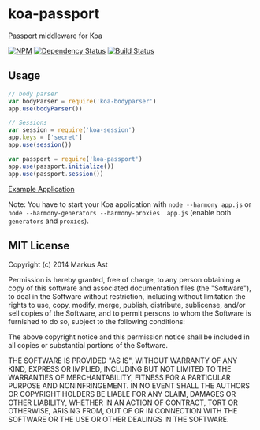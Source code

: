 # koa-passport

[Passport](https://github.com/jaredhanson/passport) middleware for Koa

[![NPM][npm]](https://npmjs.org/package/koa-passport)
[![Dependency Status][dependencies]](https://david-dm.org/rkusa/koa-passport)
[![Build Status][travis]](http://travis-ci.org/rkusa/koa-passport)

## Usage

```js
// body parser
var bodyParser = require('koa-bodyparser')
app.use(bodyParser())

// Sessions
var session = require('koa-session')
app.keys = ['secret']
app.use(session())

var passport = require('koa-passport')
app.use(passport.initialize())
app.use(passport.session())
```

[Example Application](https://github.com/rkusa/koa-passport-example)

Note: You have to start your Koa application with `node --harmony app.js` or `node --harmony-generators --harmony-proxies  app.js` (enable both `generators` and `proxies`).

## MIT License

Copyright (c) 2014 Markus Ast

Permission is hereby granted, free of charge, to any person obtaining a copy of
this software and associated documentation files (the "Software"), to deal in
the Software without restriction, including without limitation the rights to
use, copy, modify, merge, publish, distribute, sublicense, and/or sell copies of
the Software, and to permit persons to whom the Software is furnished to do so,
subject to the following conditions:

The above copyright notice and this permission notice shall be included in all
copies or substantial portions of the Software.

THE SOFTWARE IS PROVIDED "AS IS", WITHOUT WARRANTY OF ANY KIND, EXPRESS OR
IMPLIED, INCLUDING BUT NOT LIMITED TO THE WARRANTIES OF MERCHANTABILITY, FITNESS
FOR A PARTICULAR PURPOSE AND NONINFRINGEMENT. IN NO EVENT SHALL THE AUTHORS OR
COPYRIGHT HOLDERS BE LIABLE FOR ANY CLAIM, DAMAGES OR OTHER LIABILITY, WHETHER
IN AN ACTION OF CONTRACT, TORT OR OTHERWISE, ARISING FROM, OUT OF OR IN
CONNECTION WITH THE SOFTWARE OR THE USE OR OTHER DEALINGS IN THE SOFTWARE.

[npm]: http://img.shields.io/npm/v/koa-passport.svg?style=flat-square
[dependencies]: http://img.shields.io/david/rkusa/koa-passport.svg?style=flat-square
[travis]: http://img.shields.io/travis/rkusa/koa-passport.svg?style=flat-square
